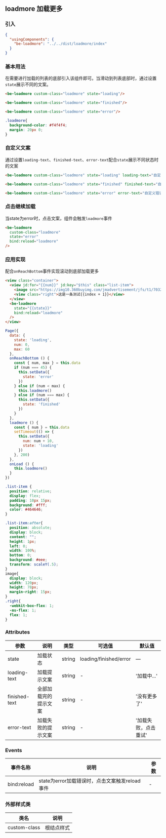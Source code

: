 ## loadmore 加载更多

### 引入

```json
{
  "usingComponents": {
    "be-loadmore": "../../dist/loadmore/index"
  }
}
```

### 基本用法

在需要进行加载的列表的底部引入该组件即可。当滑动到列表底部时，通过设置`state`展示不同的文案。


```html
<be-loadmore custom-class="loadmore" state="loading"/>

<be-loadmore custom-class="loadmore" state="finished"/>

<be-loadmore custom-class="loadmore" state="error"/>
```

```css
.loadmore{
  background-color: #f4f4f4;
  margin: 20px 0;
}
```

### 自定义文案

通过设置`loading-text`、`finished-text`、`error-text`配合`state`展示不同状态时的文案

```html
<be-loadmore custom-class="loadmore" state="loading" loading-text="自定义加载文案" />

<be-loadmore custom-class="loadmore" state="finished" finished-text="自定义完成文案"/>

<be-loadmore custom-class="loadmore" state="error" error-text="自定义错误文案"/>
```

### 点击继续加载

当state为error时，点击文案，组件会触发`loadmore`事件

```html
<be-loadmore
  custom-class="loadmore"
  state="error"
  bind:reload="loadmore"
/>
```

### 应用实现

配合`onReachBottom`事件实现滚动到底部加载更多

```html
<view class="container">
  <view jd:for="{{num}}" jd:key="$this" class="list-item">
    <image src="https://img10.360buyimg.com/jmadvertisement/jfs/t1/70325/36/14954/36690/5dcd3e3bEee5006e0/aed1ccf6d5ffc764.png" />
    <view class="right">这是一条测试{{index + 1}}</view>
  </view>
  <be-loadmore
    state="{{state}}"
    bind:reload="loadmore"
  />
</view>
```

```javascript
Page({
  data: {
    state: 'loading',
    num: 0,
    max: 60
  },
  onReachBottom () {
    const { num, max } = this.data
    if (num === 45) {
      this.setData({
        state: 'error'
      })
    } else if (num < max) {
      this.loadmore()
    } else if (num === max) {
      this.setData({
        state: 'finished'
      })
    }
  },
  loadmore () {
    const { num } = this.data
    setTimeout(() => {
      this.setData({
        num: num + 10,
        state: 'loading'
      })
    }, 200)
  },
  onLoad () {
    this.loadmore()
  }
})
```

```css
.list-item {
  position: relative;
  display: flex;
  padding: 10px 15px;
  background: #fff;
  color: #464646;
}

.list-item:after{
  position: absolute;
  display: block;
  content: "";
  height: 1px;
  left: 0;
  width: 100%;
  bottom: 0;
  background: #eee;
  transform: scaleY(.5);
}
image{
  display: block;
  width: 120px;
  height: 78px;
  margin-right: 15px;
}
.right{
  -webkit-box-flex: 1;
  -ms-flex: 1;
  flex: 1;
}
```
### Attributes
| 参数      | 说明                                 | 类型      | 可选值       | 默认值   |
|---------- |------------------------------------ |---------- |------------- |-------- |
| state      |	加载状态                |	string    |	loading/finished/error |	—     |
| loading-text    | 加载提示文案                      |	string    |	-         |	'加载中...' |
| finished-text      | 全部加载完的提示文案                  | string | - | '没有更多了' |
| error-text  | 加载失败的提示文案                  | string | - | '加载失败，点击重试' |

### Events

| 事件名称      | 说明                                 | 参数     |
|------------- |------------------------------------ |--------- |
| bind:reload        | state为error加载错误时，点击文案触发reload事件  | -       |

### 外部样式类

| 类名     | 说明                |
|---------|---------------------|
| custom-class | 根结点样式 |
